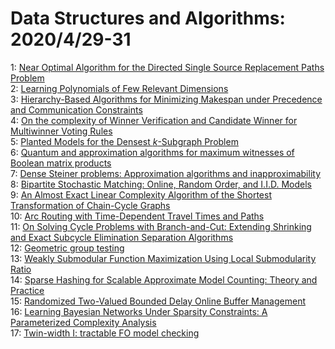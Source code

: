 # Data Structures and Algorithms: 2020/4/29-31  
1: [Near Optimal Algorithm for the Directed Single Source Replacement Paths  Problem](https://doi.org/10.48550/arXiv.2004.13673)  
2: [Learning Polynomials of Few Relevant Dimensions](https://doi.org/10.48550/arXiv.2004.13748)  
3: [Hierarchy-Based Algorithms for Minimizing Makespan under Precedence and  Communication Constraints](https://doi.org/10.48550/arXiv.2004.13891)  
4: [On the complexity of Winner Verification and Candidate Winner for  Multiwinner Voting Rules](https://doi.org/10.48550/arXiv.2004.13933)  
5: [Planted Models for the Densest $k$-Subgraph Problem](https://doi.org/10.48550/arXiv.2004.13978)  
6: [Quantum and approximation algorithms for maximum witnesses of Boolean  matrix products](https://doi.org/10.48550/arXiv.2004.14064)  
7: [Dense Steiner problems: Approximation algorithms and inapproximability](https://doi.org/10.48550/arXiv.2004.14102)  
8: [Bipartite Stochastic Matching: Online, Random Order, and I.I.D. Models](https://doi.org/10.48550/arXiv.2004.14304)  
9: [An Almost Exact Linear Complexity Algorithm of the Shortest  Transformation of Chain-Cycle Graphs](https://doi.org/10.48550/arXiv.2004.14351)  
10: [Arc Routing with Time-Dependent Travel Times and Paths](https://doi.org/10.48550/arXiv.2004.14473)  
11: [On Solving Cycle Problems with Branch-and-Cut: Extending Shrinking and  Exact Subcycle Elimination Separation Algorithms](https://doi.org/10.48550/arXiv.2004.14574)  
12: [Geometric group testing](https://doi.org/10.48550/arXiv.2004.14632)  
13: [Weakly Submodular Function Maximization Using Local Submodularity Ratio](https://doi.org/10.48550/arXiv.2004.14650)  
14: [Sparse Hashing for Scalable Approximate Model Counting: Theory and  Practice](https://doi.org/10.48550/arXiv.2004.14692)  
15: [Randomized Two-Valued Bounded Delay Online Buffer Management](https://doi.org/10.48550/arXiv.2004.14715)  
16: [Learning Bayesian Networks Under Sparsity Constraints: A Parameterized  Complexity Analysis](https://doi.org/10.48550/arXiv.2004.14724)  
17: [Twin-width I: tractable FO model checking](https://doi.org/10.48550/arXiv.2004.14789)  